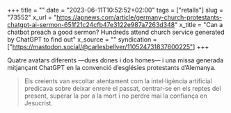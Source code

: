 +++
title = ""
date = "2023-06-11T10:52:52+02:00"
tags = ["retalls"]
slug = "73552"
x_url = "https://apnews.com/article/germany-church-protestants-chatgpt-ai-sermon-651f21c24cfb47e3122e987a7263d348"
x_title = "Can a chatbot preach a good sermon? Hundreds attend church service generated by ChatGPT to find out"
x_source = ""
syndication = ["https://mastodon.social/@carlesbellver/110524731837600225"]
+++

Quatre avatars diferents —dues dones i dos homes— i una missa generada mitjançant ChatGPT en la convenció d’esglésies protestants d’Alemanya.

> Els creients van escoltar atentament com la intel·ligència artificial predicava sobre deixar enrere el passat, centrar-se en els reptes del present, superar la por a la mort i no perdre mai la confiança en Jesucrist.
